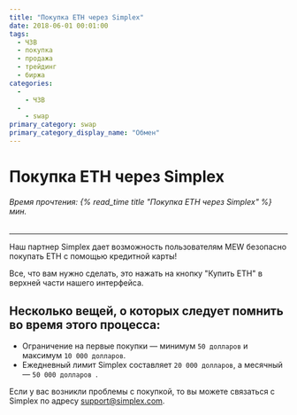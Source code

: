 ```yaml
---
title: "Покупка ETH через Simplex"
date: 2018-06-01 00:01:00
tags:
  - ЧЗВ
  - покупка
  - продажа
  - трейдинг
  - биржа
categories:
  - 
    - ЧЗВ
  - 
    - swap
primary_category: swap
primary_category_display_name: "Обмен"
---
```


# **Покупка ETH через Simplex**

###### Время прочтения: {% read_time title "Покупка ETH через Simplex" %} мин.

* * *

Наш партнер Simplex дает возможность пользователям MEW безопасно покупать ETH с помощью кредитной карты!

Все, что вам нужно сделать, это нажать на кнопку "Купить ETH" в верхней части нашего интерфейса.

## **Несколько вещей, о которых следует помнить во время этого процесса:**

-   Ограничение на первые покупки — минимум `50 долларов` и максимум `10 000 долларов`.
-   Ежедневный лимит Simplex составляет `20 000 долларов`, а месячный — `50 000 долларов `.

Если у вас возникли проблемы с покупкой, то вы можете связаться с Simplex по адресу [support@simplex.com](mailto:support@simplex.com).
